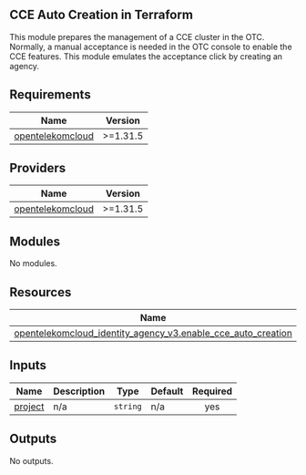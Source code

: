 ## CCE Auto Creation in Terraform

This module prepares the management of a CCE cluster in the OTC. Normally, a manual acceptance is needed in the OTC
console to enable the CCE features. This module emulates the acceptance click by creating an agency. 

<!-- BEGIN_TF_DOCS -->
## Requirements

| Name | Version |
|------|---------|
| <a name="requirement_opentelekomcloud"></a> [opentelekomcloud](#requirement\_opentelekomcloud) | >=1.31.5 |

## Providers

| Name | Version |
|------|---------|
| <a name="provider_opentelekomcloud"></a> [opentelekomcloud](#provider\_opentelekomcloud) | >=1.31.5 |

## Modules

No modules.

## Resources

| Name | Type |
|------|------|
| [opentelekomcloud_identity_agency_v3.enable_cce_auto_creation](https://registry.terraform.io/providers/opentelekomcloud/opentelekomcloud/latest/docs/resources/identity_agency_v3) | resource |

## Inputs

| Name | Description | Type | Default | Required |
|------|-------------|------|---------|:--------:|
| <a name="input_project"></a> [project](#input\_project) | n/a | `string` | n/a | yes |

## Outputs

No outputs.
<!-- END_TF_DOCS -->
